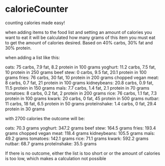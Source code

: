# calorieCounter
counting calories made easy!


when adding items to the food list and setting an amount of calories you want to eat it will be calculated how many 
grams of this item you must eat to get the amount of calories desired. Based on 40% carbs, 30% fat and 30% protein.



when adding a list like this:

oats:                   75 carbs, 7.9 fat, 8.2 protein in 100 grams 
yoghurt:                11.2 carbs, 7.5 fat, 10 protein in 250 grams
beef stew:              0 carbs, 9.5 fat, 20.1 protein in 100 grams
fries:                  76 carbs, 30 fat, 10 protein in 200 grams
chopped vegan meat:     8 carbs, 0.7 fat, 21 protein in 100 grams
kidneybeans:            20.8 carbs, 0.9 fat, 11.5 protein in 150 grams
maïs:                   7.7 carbs, 1.4 fat, 2.1 protein in 70 grams
tomatoes:               8 carbs, 0.2 fat, 2 protein in 200 grams
rice:                   76 carbs, 1.1 fat, 7.3 protein in 100 grams
kwark:                  20 carbs, 0 fat, 45 protein in 500 grams
nutbar:                 11 carbs, 18 fat, 6.5 protein in 50 grams
proteïnshake:           1.4 carbs, 0 fat, 29.4 protein in 30 grams

with 2700 calories the outcome will be:

oats:                   70.3 grams
yoghurt:                347.2 grams
beef stew:              164.5 grams
fries:                  193.4 grams
chopped vegan meat:     118.4 grams
kidneybeans:            105.5 grams
maïs:                   49.2 grams
tomatoes:               142.1 grams
rice:                   71.1 grams
kwark:                  592.2 grams
nutbar:                 68.7 grams
proteïnshake:           35.5 grams

If there is no outcome, either the list is too short or or the amount of calories is too low, 
which makes a calculation not possible

